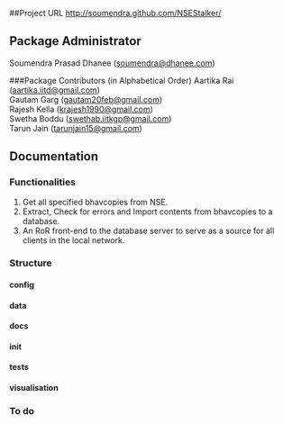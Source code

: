 ##Project URL
http://soumendra.github.com/NSEStalker/  

## Package Administrator
Soumendra Prasad Dhanee (soumendra@dhanee.com)  

###Package Contributors (in Alphabetical Order)
 Aartika Rai (aartika.iitd@gmail.com)  
 Gautam Garg (gautam20feb@gmail.com)  
 Rajesh Kella (krajesh1990@gmail.com)  
 Swetha Boddu (swethab.iitkgp@gmail.com)  
 Tarun Jain (tarunjain15@gmail.com)  

## Documentation  

### Functionalities
1. Get all specified bhavcopies from NSE.
2. Extract, Check for errors and Import contents from bhavcopies to a database.
3. An RoR front-end to the database server to serve as a source for all clients in the local network.

### Structure

#### config 

#### data

#### docs

#### init

#### tests

#### visualisation


### To do

